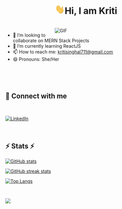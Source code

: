 <h1 align="center"> <img src="https://raw.githubusercontent.com/ABSphreak/ABSphreak/master/gifs/Hi.gif" height="30px" width="30px">Hi, I am Kriti 
</h1>
<br>
<img align="right" alt="GIF" src="https://media.giphy.com/media/L1R1tvI9svkIWwpVYr/giphy.gif" width="350px">

<!-- - 👯 I’m looking to collaborate on ...
🤔 I’m looking for help with ...
- 💬 Ask me about ...
- ⚡ Fun fact: ... participant at GirlScript Summer of Code
https://media.giphy.com/media/L1R1tvI9svkIWwpVYr/giphy.gif
-->

-   🔭 I’m looking to collaborate on MERN Stack Projects
-   🌱 I’m currently learning ReactJS
-   📫 How to reach me: kritisinghal711@gmail.com
-   😄 Pronouns: She/Her

<br />

<br>
<br>

## 🙋 Connect with me

<br>

<!-- Badges template - https://github.com/badges/shields -->

[![LinkedIn](https://img.shields.io/badge/LinkedIn-0077B5?style=for-the-badge&logo=linkedin&logoColor=white)](https://www.linkedin.com/in/kriti-711/)
<br><br><br>

## ⚡ Stats ⚡

</p>

  <a  href="https://github.com/Kriti-bit">

![GitHub stats](https://github-readme-stats.vercel.app/api?username=Kriti-bit&show_icons=true)

![GitHub streak stats](https://github-readme-streak-stats.herokuapp.com/?user=Kriti-bit)

[![Top Langs](https://github-readme-stats.vercel.app/api/top-langs/?username=Kriti-bit)](https://github.com/anuraghazra/github-readme-stats)

</a>
<br>

![](https://visitor-badge.glitch.me/badge?page_id=Kriti-bit.Kriti-bit)
